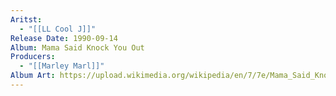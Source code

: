 ```yaml
---
Aritst:
  - "[[LL Cool J]]"
Release Date: 1990-09-14
Album: Mama Said Knock You Out
Producers:
  - "[[Marley Marl]]"
Album Art: https://upload.wikimedia.org/wikipedia/en/7/7e/Mama_Said_Knock_You_Out_%28LL_Cool_J_album_-_cover_art%29.jpg
---
```


